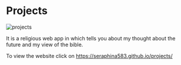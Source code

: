 # Projects


![projects](https://socialify.git.ci/seraphina583/projects/image?font=Rokkitt&language=1&owner=1&pattern=Floating%20Cogs&stargazers=1&theme=Dark)

It is a religious web app in which tells you about my thought about the future and my view of the bible.

To view the website click on https://seraphina583.github.io/projects/
